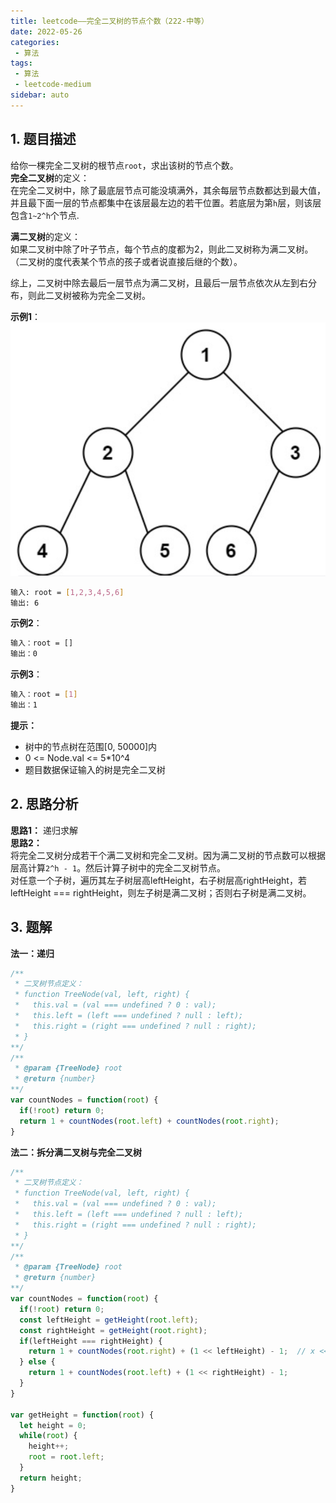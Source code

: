 ```yaml
---
title: leetcode——完全二叉树的节点个数（222-中等）
date: 2022-05-26
categories:
 - 算法
tags:
 - 算法
 - leetcode-medium
sidebar: auto
--- 
```


## 1. 题目描述
给你一棵完全二叉树的根节点`root`，求出该树的节点个数。  
**完全二叉树**的定义：  
在完全二叉树中，除了最底层节点可能没填满外，其余每层节点数都达到最大值，并且最下面一层的节点都集中在该层最左边的若干位置。若底层为第`h`层，则该层包含`1~2^h`个节点.  

**满二叉树**的定义：  
如果二叉树中除了叶子节点，每个节点的度都为2，则此二叉树称为满二叉树。（二叉树的度代表某个节点的孩子或者说直接后继的个数）。  

综上，二叉树中除去最后一层节点为满二叉树，且最后一层节点依次从左到右分布，则此二叉树被称为完全二叉树。  

**示例1**：  
![](../images/algorithm-011.png)    
```bash
输入: root = [1,2,3,4,5,6]
输出: 6
```  

**示例2**：   
```bash
输入：root = [] 
输出：0
```

**示例3**：  
```bash
输入：root = [1]
输出：1
``` 

**提示：**   
- 树中的节点树在范围[0, 50000]内  
- 0 <= Node.val <= 5*10^4   
- 题目数据保证输入的树是完全二叉树

## 2. 思路分析  
**思路1：** 递归求解  
**思路2：**  
将完全二叉树分成若干个满二叉树和完全二叉树。因为满二叉树的节点数可以根据层高计算`2^h - 1`。然后计算子树中的完全二叉树节点。  
对任意一个子树，遍历其左子树层高leftHeight，右子树层高rightHeight，若leftHeight === rightHeight，则左子树是满二叉树；否则右子树是满二叉树。  

## 3. 题解  
**法一：递归** 
```js
/**
 * 二叉树节点定义：
 * function TreeNode(val, left, right) {
 *   this.val = (val === undefined ? 0 : val);
 *   this.left = (left === undefined ? null : left);
 *   this.right = (right === undefined ? null : right);
 * }
**/
/**
 * @param {TreeNode} root
 * @return {number}
**/ 
var countNodes = function(root) {
  if(!root) return 0;
  return 1 + countNodes(root.left) + countNodes(root.right);
}
```

**法二：拆分满二叉树与完全二叉树**   
```js
/**
 * 二叉树节点定义：
 * function TreeNode(val, left, right) {
 *   this.val = (val === undefined ? 0 : val);
 *   this.left = (left === undefined ? null : left);
 *   this.right = (right === undefined ? null : right);
 * }
**/
/**
 * @param {TreeNode} root
 * @return {number}
**/ 
var countNodes = function(root) {
  if(!root) return 0;
  const leftHeight = getHeight(root.left);
  const rightHeight = getHeight(root.right);
  if(leftHeight === rightHeight) {
    return 1 + countNodes(root.right) + (1 << leftHeight) - 1;  // x << y等同于x * 2^y
  } else {
    return 1 + countNodes(root.left) + (1 << rightHeight) - 1;
  }
}

var getHeight = function(root) {
  let height = 0;
  while(root) {
    height++;
    root = root.left;
  }
  return height;
}
```
